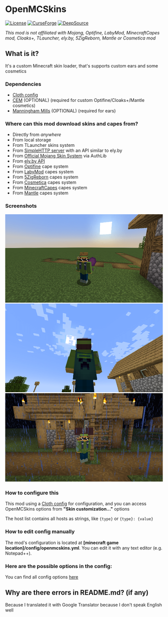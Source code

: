 # OpenMCSkins

[![License](https://img.shields.io/badge/License-Apache%202.0-blue.svg)](https://opensource.org/licenses/Apache-2.0)
[![CurseForge](https://cf.way2muchnoise.eu/versions/620015_latest.svg)](https://www.curseforge.com/minecraft/mc-mods/openmcskins)
[![DeepSource](https://deepsource.io/gh/zatrit/openmcskins.svg/?label=resolved+issues&token=QZ_WP20fjwD0OJZeCwi9yxlW)](https://deepsource.io/gh/zatrit/openmcskins/?ref=repository-badge)

*This mod is not affiliated with Mojang, Optifine, LabyMod, MinecraftCapes mod, Cloaks+, TLauncher, ely.by, 5ZigReborn,
Mantle or Cosmetica mod*

## What is it?

It's a custom Minecraft skin loader, that's supports custom ears and some cosmetics

### Dependencies

* [Cloth config](https://www.curseforge.com/minecraft/mc-mods/cloth-config)
* [CEM](https://www.curseforge.com/minecraft/mc-mods/custom-entity-models-cem) (OPTIONAL) (required for custom
  Optifine/Cloaks+/Mantle cosmetics)
* [Manningham Mills](https://jitpack.io/com/github/Chocohead/Fabric-ASM/v2.3/Fabric-ASM-v2.3.jar) (OPTIONAL) (required
  for ears)

### Where can this mod download skins and capes from?

* Directly from *anywhere*
* From local storage
* From TLauncher skins system
* From [SimpleHTTP server](./server/) with an API similar to ely.by
* From [Official Mojang Skin System](https://wiki.vg/Mojang_API#UUID_to_Profile_and_Skin.2FCape) via AuthLib
* From [ely.by API](https://docs.ely.by/en/skins-system.html)
* From [Optifine](https://optifine.net/home) cape system
* From [LabyMod](https://www.labymod.net/en) capes system
* From [5ZigReborn](https://5zigreborn.eu/) capes system
* From [Cosmetica](https://cosmetica.cc/) capes system
* From [MinecraftCapes](https://minecraftcapes.net/) capes system
* From [Mantle](https://mantle.gg) capes system

### Screenshots

![Cloaks+ cosmetics](./screenshots/1.png)
![Custom capes](./screenshots/2.png)
![Custom ears](./screenshots/3.png)

### How to configure this

This mod using a [Cloth config](https://www.curseforge.com/minecraft/mc-mods/cloth-config) for configuration, and you
can access OpenMCSkins options from **"Skin customization..."** options

The host list contains all hosts as strings, like ``{type}`` or ``{type}: {value}``

### How to edit config manually

The mod's configuration is located at **[minecraft game location]/config/openmcskins.yml**. You can edit it with any
text editor (e.g. Notepad++).

### Here are the possible options in the config:

You can find all config options [here](https://github.com/zatrit/openmcskins/wiki/Config-options)

## Why are there errors in README.md? (if any)

Because I translated it with Google Translator because I don't speak English well
